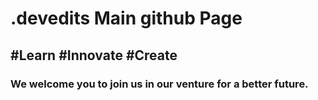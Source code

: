 # .devedits Main github Page
## #Learn #Innovate #Create

### We welcome you to join us in our venture for a better future.

